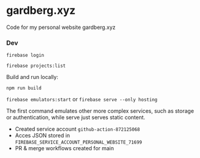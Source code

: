 # gardberg.xyz

Code for my personal website gardberg.xyz

### Dev

`firebase login`

`firebase projects:list`

Build and run locally:

`npm run build`

`firebase emulators:start` or `firebase serve --only hosting`

The first command emulates other more complex services, such as storage or authentication, while serve just serves static content.

- Created service account `github-action-872125068`
- Acces JSON stored in `FIREBASE_SERVICE_ACCOUNT_PERSONAL_WEBSITE_71699`
- PR & merge workflows created for main